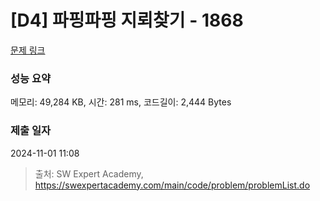 # [D4] 파핑파핑 지뢰찾기 - 1868 

[문제 링크](https://swexpertacademy.com/main/code/problem/problemDetail.do?contestProbId=AV5LwsHaD1MDFAXc) 

### 성능 요약

메모리: 49,284 KB, 시간: 281 ms, 코드길이: 2,444 Bytes

### 제출 일자

2024-11-01 11:08



> 출처: SW Expert Academy, https://swexpertacademy.com/main/code/problem/problemList.do